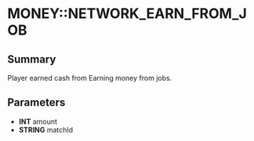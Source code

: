 # MONEY::NETWORK_EARN_FROM_JOB

## Summary
Player earned cash from Earning money from jobs.

## Parameters
* **INT** amount
* **STRING** matchId